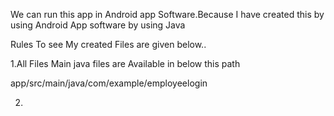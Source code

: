 
We can run this app in Android app Software.Because I have created this by using Android App software by using Java

Rules To see My created Files are given below..

1.All Files Main java files are Available in below this path

app/src/main/java/com/example/employeelogin

2.


